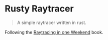 # Rusty Raytracer

> A simple raytracer written in rust.

Following the [Raytracing in one Weekend](https://raytracing.github.io/books/RayTracingInOneWeekend.html) book.

